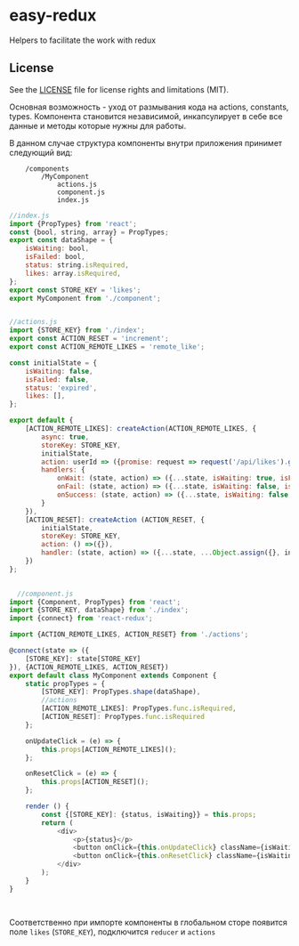 # easy-redux
Helpers to facilitate the work with redux

## License

See the [LICENSE](LICENSE.md) file for license rights and limitations (MIT).


Основная возможность - уход от размывания кода на actions, constants, types. Компонента становится независимой, инкапсулирует в себе все данные и методы которые нужны для работы.

В данном случае структура компоненты внутри приложения принимет следующий вид:

```
    /components
        /MyComponent
            actions.js
            component.js
            index.js                        
```


```javascript
//index.js
import {PropTypes} from 'react';
const {bool, string, array} = PropTypes;
export const dataShape = {
    isWaiting: bool,
    isFailed: bool,
    status: string.isRequired,
    likes: array.isRequired,
};
export const STORE_KEY = 'likes';
export MyComponent from './component';
```



```javascript

//actions.js
import {STORE_KEY} from './index';
export const ACTION_RESET = 'increment';
export const ACTION_REMOTE_LIKES = 'remote_like';

const initialState = {
    isWaiting: false,
    isFailed: false,
    status: 'expired',
    likes: [],
};

export default {
    [ACTION_REMOTE_LIKES]: createAction(ACTION_REMOTE_LIKES, {
        async: true,
        storeKey: STORE_KEY,
        initialState,
        action: userId => ({promise: request => request('/api/likes').get({userId})}),
        handlers: {
            onWait: (state, action) => ({...state, isWaiting: true, isFailed: false}),
            onFail: (state, action) => ({...state, isWaiting: false, isFailed: true}),
            onSuccess: (state, action) => ({...state, isWaiting: false, likes: action.result, status:'updated'})
        }
    }),
    [ACTION_RESET]: createAction (ACTION_RESET, {
        initialState,
        storeKey: STORE_KEY,
        action: () =>({}),
        handler: (state, action) => ({...state, ...Object.assign({}, initialState)})
    })
};


```

```javascript
  
  //component.js
import {Component, PropTypes} from 'react';
import {STORE_KEY, dataShape} from './index';
import {connect} from 'react-redux';

import {ACTION_REMOTE_LIKES, ACTION_RESET} from './actions';

@connect(state => ({
    [STORE_KEY]: state[STORE_KEY]
}), {ACTION_REMOTE_LIKES, ACTION_RESET})
export default class MyComponent extends Component {
    static propTypes = {
        [STORE_KEY]: PropTypes.shape(dataShape),
        //actions
        [ACTION_REMOTE_LIKES]: PropTypes.func.isRequired,
        [ACTION_RESET]: PropTypes.func.isRequired
    };

    onUpdateClick = (e) => {
        this.props[ACTION_REMOTE_LIKES]();
    };

    onResetClick = (e) => {
        this.props[ACTION_RESET]();
    };

    render () {
        const {[STORE_KEY]: {status, isWaiting}} = this.props;
        return (
            <div>
                <p>{status}</p>
                <button onClick={this.onUpdateClick} className={isWaiting ? 'waiting' : ''}>Update</button>
                <button onClick={this.onResetClick} className={isWaiting ? 'waiting' : ''}>Reset</button>
            </div>
        );
    }
}

  
```

Соответственно при импорте компоненты в глобальном сторе появится поле `likes` (`STORE_KEY`), подключится `reducer` и `actions`
